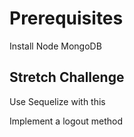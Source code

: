 # Prerequisites

Install Node
MongoDB

## Stretch Challenge

Use Sequelize with this

Implement a logout method
